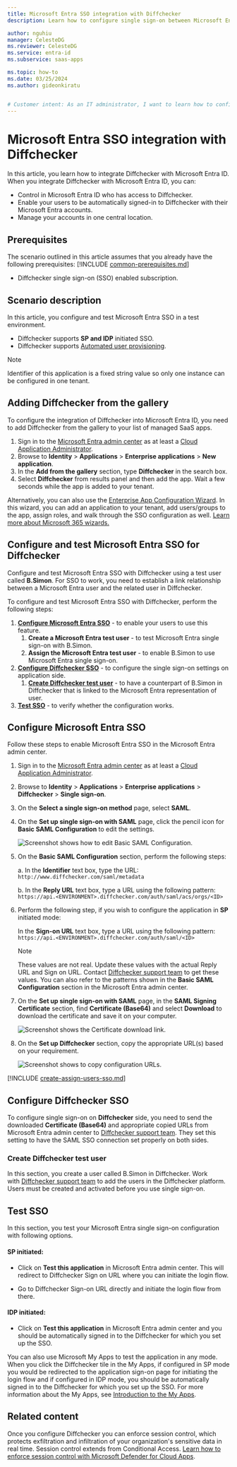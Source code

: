 ```yaml
---
title: Microsoft Entra SSO integration with Diffchecker
description: Learn how to configure single sign-on between Microsoft Entra ID and Diffchecker.

author: nguhiu
manager: CelesteDG
ms.reviewer: CelesteDG
ms.service: entra-id
ms.subservice: saas-apps

ms.topic: how-to
ms.date: 03/25/2024
ms.author: gideonkiratu


# Customer intent: As an IT administrator, I want to learn how to configure single sign-on between Microsoft Entra ID and Diffchecker so that I can control who has access to Diffchecker, enable automatic sign-in with Microsoft Entra accounts, and manage my accounts in one central location.
---
```


# Microsoft Entra SSO integration with Diffchecker

In this article,  you learn how to integrate Diffchecker with Microsoft Entra ID. When you integrate Diffchecker with Microsoft Entra ID, you can:

* Control in Microsoft Entra ID who has access to Diffchecker.
* Enable your users to be automatically signed-in to Diffchecker with their Microsoft Entra accounts.
* Manage your accounts in one central location.

## Prerequisites
The scenario outlined in this article assumes that you already have the following prerequisites:
[!INCLUDE [common-prerequisites.md](~/identity/saas-apps/includes/common-prerequisites.md)]
* Diffchecker single sign-on (SSO) enabled subscription.

## Scenario description

In this article,  you configure and test Microsoft Entra SSO in a test environment.

* Diffchecker supports **SP and IDP** initiated SSO.
* Diffchecker supports [Automated user provisioning](diffchecker-provisioning-tutorial.md).

> [!NOTE]
> Identifier of this application is a fixed string value so only one instance can be configured in one tenant.

## Adding Diffchecker from the gallery

To configure the integration of Diffchecker into Microsoft Entra ID, you need to add Diffchecker from the gallery to your list of managed SaaS apps.

1. Sign in to the [Microsoft Entra admin center](https://entra.microsoft.com) as at least a [Cloud Application Administrator](~/identity/role-based-access-control/permissions-reference.md#cloud-application-administrator).
1. Browse to **Identity** > **Applications** > **Enterprise applications** > **New application**.
1. In the **Add from the gallery** section, type **Diffchecker** in the search box.
1. Select **Diffchecker** from results panel and then add the app. Wait a few seconds while the app is added to your tenant.

Alternatively, you can also use the [Enterprise App Configuration Wizard](https://portal.office.com/AdminPortal/home?Q=Docs#/azureadappintegration). In this wizard, you can add an application to your tenant, add users/groups to the app, assign roles, and walk through the SSO configuration as well. [Learn more about Microsoft 365 wizards.](/microsoft-365/admin/misc/azure-ad-setup-guides)

## Configure and test Microsoft Entra SSO for Diffchecker

Configure and test Microsoft Entra SSO with Diffchecker using a test user called **B.Simon**. For SSO to work, you need to establish a link relationship between a Microsoft Entra user and the related user in Diffchecker.

To configure and test Microsoft Entra SSO with Diffchecker, perform the following steps:

1. **[Configure Microsoft Entra SSO](#configure-microsoft-entra-sso)** - to enable your users to use this feature.
    1. **Create a Microsoft Entra test user** - to test Microsoft Entra single sign-on with B.Simon.
    1. **Assign the Microsoft Entra test user** - to enable B.Simon to use Microsoft Entra single sign-on.
1. **[Configure Diffchecker SSO](#configure-diffchecker-sso)** - to configure the single sign-on settings on application side.
    1. **[Create Diffchecker test user](#create-diffchecker-test-user)** - to have a counterpart of B.Simon in Diffchecker that is linked to the Microsoft Entra representation of user.
1. **[Test SSO](#test-sso)** - to verify whether the configuration works.

## Configure Microsoft Entra SSO

Follow these steps to enable Microsoft Entra SSO in the Microsoft Entra admin center.

1. Sign in to the [Microsoft Entra admin center](https://entra.microsoft.com) as at least a [Cloud Application Administrator](~/identity/role-based-access-control/permissions-reference.md#cloud-application-administrator).
1. Browse to **Identity** > **Applications** > **Enterprise applications** > **Diffchecker** > **Single sign-on**.
1. On the **Select a single sign-on method** page, select **SAML**.
1. On the **Set up single sign-on with SAML** page, click the pencil icon for **Basic SAML Configuration** to edit the settings.

   ![Screenshot shows how to edit Basic SAML Configuration.](common/edit-urls.png "Basic Configuration")

1. On the **Basic SAML Configuration** section, perform the following steps:

    a. In the **Identifier** text box, type the URL:
    `http://www.diffchecker.com/saml/metadata`

    b. In the **Reply URL** text box, type a URL using the following pattern:
    `https://api.<ENVIRONMENT>.diffchecker.com/auth/saml/acs/orgs/<ID>`

1. Perform the following step, if you wish to configure the application in **SP** initiated mode:

    In the **Sign-on URL** text box, type a URL using the following pattern:
    `https://api.<ENVIRONMENT>.diffchecker.com/auth/saml/<ID>`

	> [!NOTE]
	> These values are not real. Update these values with the actual Reply URL and Sign on URL. Contact [Diffchecker support team](mailto:azure@diffchecker.com) to get these values. You can also refer to the patterns shown in the **Basic SAML Configuration** section in the Microsoft Entra admin center.

1. On the **Set up single sign-on with SAML** page, in the **SAML Signing Certificate** section,  find **Certificate (Base64)** and select **Download** to download the certificate and save it on your computer.

	![Screenshot shows the Certificate download link.](common/certificatebase64.png "Certificate")

1. On the **Set up Diffchecker** section, copy the appropriate URL(s) based on your requirement.

	![Screenshot shows to copy configuration URLs.](common/copy-configuration-urls.png "Metadata")

<a name='create-a-microsoft-entra-id-test-user'></a>

[!INCLUDE [create-assign-users-sso.md](~/identity/saas-apps/includes/create-assign-users-sso.md)]

## Configure Diffchecker SSO

To configure single sign-on on **Diffchecker** side, you need to send the downloaded **Certificate (Base64)** and appropriate copied URLs from Microsoft Entra admin center to [Diffchecker support team](mailto:azure@diffchecker.com). They set this setting to have the SAML SSO connection set properly on both sides.

### Create Diffchecker test user

In this section, you create a user called B.Simon in Diffchecker. Work with [Diffchecker support team](mailto:azure@diffchecker.com) to add the users in the Diffchecker platform. Users must be created and activated before you use single sign-on.

## Test SSO 

In this section, you test your Microsoft Entra single sign-on configuration with following options.
 
#### SP initiated:
 
* Click on **Test this application** in Microsoft Entra admin center. This will redirect to Diffchecker Sign on URL where you can initiate the login flow.  
 
* Go to Diffchecker Sign-on URL directly and initiate the login flow from there.
 
#### IDP initiated:
 
* Click on **Test this application** in Microsoft Entra admin center and you should be automatically signed in to the Diffchecker for which you set up the SSO.
 
You can also use Microsoft My Apps to test the application in any mode. When you click the Diffchecker tile in the My Apps, if configured in SP mode you would be redirected to the application sign-on page for initiating the login flow and if configured in IDP mode, you should be automatically signed in to the Diffchecker for which you set up the SSO. For more information about the My Apps, see [Introduction to the My Apps](https://support.microsoft.com/account-billing/sign-in-and-start-apps-from-the-my-apps-portal-2f3b1bae-0e5a-4a86-a33e-876fbd2a4510).

## Related content

Once you configure Diffchecker you can enforce session control, which protects exfiltration and infiltration of your organization's sensitive data in real time. Session control extends from Conditional Access. [Learn how to enforce session control with Microsoft Defender for Cloud Apps](/cloud-app-security/proxy-deployment-any-app).
